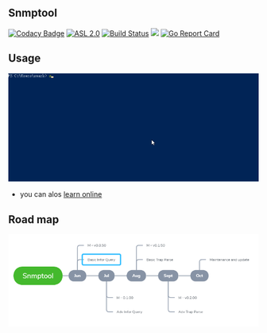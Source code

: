 ## Snmptool
[![Codacy Badge](https://api.codacy.com/project/badge/Grade/9e720e9e45f6456abfa18d27d0b8136c)](https://app.codacy.com/app/smarkm/snmptool?utm_source=github.com&utm_medium=referral&utm_content=smarkm/snmptool&utm_campaign=Badge_Grade_Dashboard)
[![ASL 2.0](https://img.shields.io/hexpm/l/plug.svg)](https://github.com/smarkm/snmptool/blob/master/LICENSE)
[![Build Status](https://travis-ci.org/smarkm/snmptool.svg?branch=master)](https://travis-ci.org/smarkm/snmptool)
[![](http://shields.katacoda.com/katacoda/smark/count.svg)](https://www.katacoda.com/smark/scenarios/snmptool)
[![Go Report Card](https://goreportcard.com/badge/github.com/smarkm/snmptool)](https://goreportcard.com/report/github.com/smarkm/snmptool)
## Usage
![Show case](demo.gif)

* you can alos [learn online](https://www.katacoda.com/smark/scenarios/snmptool)

## Road map
![Show case](roadmap.png)


